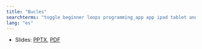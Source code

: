```yaml
---
title: "Bucles"
searchterms: "toggle beginner loops programming_app app ipad tablet android"
lang: "es"
---
```

 <ul>
 <li class="ng-binding">Slides:
 <a href="ProgrammingLessons/beginner/Loops.pptx">PPTX</a>,
 <a href="ProgrammingLessons/beginner/Loops.pdf">PDF</a>
 </li>
 </ul>
